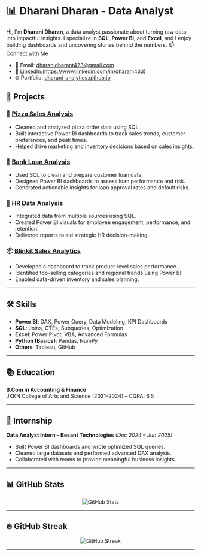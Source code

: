 # 📊 Dharani Dharan - Data Analyst

Hi, I'm **Dharani Dharan**, a data analyst passionate about turning raw data into impactful insights. I specialize in **SQL**, **Power BI**, and **Excel**, and I enjoy building dashboards and uncovering stories behind the numbers.
📫 Connect with Me

- 📧 Email: dharanidharant423@gmail.com  
- 🔗 LinkedIn:(https://www.linkedin.com/in/dharani433)
- 🌐 Portfolio: [dharani-analytics.github.io](https://dharani-analytics.github.io/Dharanidharan.github.io/)

## 💼 Projects

### 🧾 [Pizza Sales Analysis](https://github.com/Dharani-analytics/Pizza-sales-Sql)
- Cleaned and analyzed pizza order data using SQL.
- Built interactive Power BI dashboards to track sales trends, customer preferences, and peak times.
- Helped drive marketing and inventory decisions based on sales insights.

### 🏦 [Bank Loan Analysis](https://github.com/Dharani-analytics/Bank-loan-analysis-Sql)
- Used SQL to clean and prepare customer loan data.
- Designed Power BI dashboards to assess loan performance and risk.
- Generated actionable insights for loan approval rates and default risks.

### 👥 [HR Data Analysis](https://github.com/Dharani-analytics/HR-Data-Analysis-)
- Integrated data from multiple sources using SQL.
- Created Power BI visuals for employee engagement, performance, and retention.
- Delivered reports to aid strategic HR decision-making.

### 📦 [Blinkit Sales Analytics](https://github.com/Dharani-analytics/blinkit-Sales-Performance)
- Developed a dashboard to track product-level sales performance.
- Identified top-selling categories and regional trends using Power BI.
- Enabled data-driven inventory and sales planning.

---

## 🛠 Skills

- **Power BI**: DAX, Power Query, Data Modeling, KPI Dashboards  
- **SQL**: Joins, CTEs, Subqueries, Optimization  
- **Excel**: Power Pivot, VBA, Advanced Formulas  
- **Python (Basics)**: Pandas, NumPy  
- **Others**: Tableau, GitHub

---

## 📚 Education

**B.Com in Accounting & Finance**  
JKKN College of Arts and Science (2021–2024) – CGPA: 6.5

---

## 🧪 Internship

**Data Analyst Intern – Besant Technologies** *(Dec 2024 – Jun 2025)*  
- Built Power BI dashboards and wrote optimized SQL queries.
- Cleaned large datasets and performed advanced DAX analysis.
- Collaborated with teams to provide meaningful business insights.

---

## 📊 GitHub Stats

<p align="center">
  <img src="https://github-readme-stats.vercel.app/api?username=Dharani-analytics&show_icons=true&theme=radical" alt="GitHub Stats" />
</p>

---

## 🔥 GitHub Streak

<p align="center">
  <img src="https://github-readme-streak-stats.herokuapp.com/?user=Dharani-analytics&theme=radical" alt="GitHub Streak" />
</p>

---
